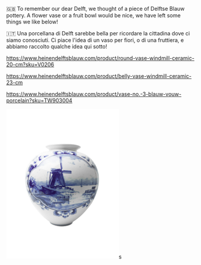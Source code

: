 <link rel="stylesheet" type="text/css" href="style.css">

🇬🇧
To remember our dear Delft, we thought of a piece of Delftse Blauw pottery. A flower vase or a fruit bowl would be nice, we have left some things we like below!



🇮🇹 
Una porcellana di Delft sarebbe bella per ricordare la cittadina dove ci siamo conosciuti. Ci piace l'idea di un vaso per fiori, o di una fruttiera, e abbiamo raccolto qualche idea qui sotto!


https://www.heinendelftsblauw.com/product/round-vase-windmill-ceramic-20-cm?sku=V0206

https://www.heinendelftsblauw.com/product/belly-vase-windmill-ceramic-23-cm

https://www.heinendelftsblauw.com/product/vase-no.-3-blauw-vouw-porcelain?sku=TW903004

<img src="media/delftse_blauw.jpg" width=300>s